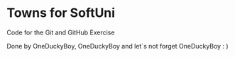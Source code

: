 # Towns for SoftUni
Code for the Git and GitHub Exercise

Done by OneDuckyBoy, OneDuckyBoy and let`s not forget OneDuckyBoy : )
